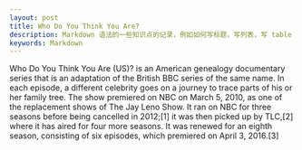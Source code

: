 ```yaml
---
layout: post
title: Who Do You Think You Are?
description: Markdown 语法的一些知识点的记录，例如如何写标题，写列表，写 table 等。
keywords: Markdown
---
```

Who Do You Think You Are (US)? is an American genealogy documentary series that is an adaptation of the British BBC series of the same name. In each episode, a different celebrity goes on a journey to trace parts of his or her family tree. The show premiered on NBC on March 5, 2010, as one of the replacement shows of The Jay Leno Show. It ran on NBC for three seasons before being cancelled in 2012;[1] it was then picked up by TLC,[2] where it has aired for four more seasons. It was renewed for an eighth season, consisting of six episodes, which premiered on April 3, 2016.[3]